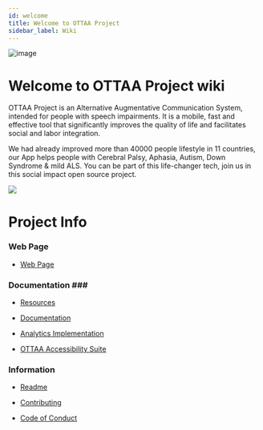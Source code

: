 ```yaml
---
id: welcome
title: Welcome to OTTAA Project 
sidebar_label: Wiki
---
```


![image](https://ottaaproject.com/img/ottaa-project.svg)

# Welcome to OTTAA Project wiki #



OTTAA Project is an Alternative Augmentative Communication System, intended for people with speech impairments. It is a mobile, fast and effective tool that significantly improves the quality of life and facilitates social and labor integration.

We had already improved more than 40000 people lifestyle in 11 countries, our App helps people with Cerebral Palsy, Aphasia, Autism, Down Syndrome & mild ALS. 
You can be part of this life-changer tech, join us in this social impact open source project.


[![](http://img.youtube.com/vi/zAL7yWxc-gU/0.jpg)](http://www.youtube.com/watch?v=zAL7yWxc-gU "Video")

# Project Info #

### Web Page ###
 * [Web Page](https://ottaaproject.com)

### Documentation ###
 * [Resources](./Resources)

 * [Documentation](https://ottaaproject.com/javadoc)

 * [Analytics Implementation](./AnalyticsImplementation.md)

 * [OTTAA Accessibility Suite](./accesibility-suite)

### Information ###

 * [Readme](././Readme)

 * [Contributing](././Contributing)

 * [Code of Conduct](././Code-of-Conduct)
